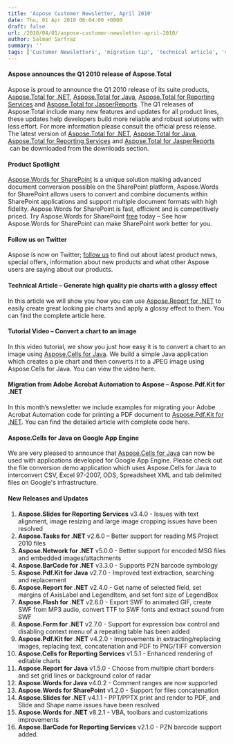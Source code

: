 ```yaml
---
title: 'Aspose Customer Newsletter, April 2010'
date: Thu, 01 Apr 2010 06:04:00 +0000
draft: false
url: /2010/04/01/aspose-customer-newsletter-april-2010/
author: Salman Sarfraz
summary: ''
tags: ['Customer Newsletters', 'migration tip', 'technical article', 'video tutorial']
---
```


<!-- #newsletter-body font { font-family: Arial, Helvetica, sans-serif; font-size: 13px; line-height: 1.6em; background-color:#FFFFFF; color: #646464; } #newsletter-body font strong { font-family: Arial, Helvetica, sans-serif; color: #646464; } #newsletter-body h4 { font-family: Helvetica, Arial, sans-serif; color: #0066cc; font-size: 24px; font-style: normal; font-weight: 100; text-transform: normal; letter-spacing: -1px; line-height: 1.2em; margin-bottom: 12px; margin-top: 28px; } #newsletter-body a, #newsletter-body a:link, #newsletter-body a:visited, #newsletter-body a:active, #newsletter-body a:focus { text-decoration:none; color: #009fcd; } #newsletter-body a:hover { text-decoration:underline; } #newsletter-body ol li{ font-family: Arial, Helvetica, sans-serif; line-height: 2.2em; border-bottom: #E0E0E0 1px solid; font-size: 13px; color:#646464; /\*margin-bottom: 10px;\*/ } #newsletter-body hr { height: 1px; clear: both; color: #E6E6E6; background-color: #E6E6E6; } #newsletter-body img.logo { margin-right: 20px; } -->

#### Aspose announces the Q1 2010 release of Aspose.Total

Aspose is proud to announce the Q1 2010 release of its suite products, [Aspose.Total for .NET][1], [Aspose.Total for Java][2], [Aspose.Total for Reporting Services][3] and [Aspose.Total for JasperReports][4]. The Q1 releases of Aspose.Total include many new features and updates for all product lines, these updates help developers build more reliable and robust solutions with less effort. For more information please consult the official press release. The latest version of [Aspose.Total for .NET][5], [Aspose.Total for Java][6], [Aspose.Total for Reporting Services][7] and [Aspose.Total for JasperReports][8]  can be downloaded from the downloads section.

#### Product Spotlight

[](http://www.aspose.com/community/files/73/sharepoint-components/aspose.words-for-sharepoint/default.aspx)[][9][Aspose.Words for SharePoint][10] is a unique solution making advanced document conversion possible on the SharePoint platform, Aspose.Words for SharePoint allows users to convert and combine documents within SharePoint applications and support multiple document formats with high fidelity. Aspose.Words for SharePoint is fast, efficient and is competitively priced. Try Aspose.Words for SharePoint [free][11] today – See how Aspose.Words for SharePoint can make SharePoint work better for you.

#### Follow us on Twitter

[](http://twitter.com/aspose)[][12]Aspose is now on Twitter; [follow us][13] to find out about latest product news, special offers, information about new products and what other Aspose users are saying about our products.

#### Technical Article – Generate high quality pie charts with a glossy effect

In this article we will show you how you can use [Aspose.Report for .NET][14] to easily create great looking pie charts and apply a glossy effect to them. You can find the complete article here.

#### Tutorial Video – Convert a chart to an image

In this video tutorial, we show you just how easy it is to convert a chart to an image using [Aspose.Cells for Java][15]. We build a simple Java application which creates a pie chart and then converts it to a JPEG image using Aspose.Cells for Java. You can view the video here.

#### Migration from Adobe Acrobat Automation to Aspose – Aspose.Pdf.Kit for .NET

In this month’s newsletter we include examples for migrating your Adobe Acrobat Automation code for printing a PDF document to [Aspose.Pdf.Kit for .NET][16]. You can find the detailed article with complete code here.

#### Aspose.Cells for Java on Google App Engine

We are very pleased to announce that [Aspose.Cells for Java][17] can now be used with applications developed for Google App Engine. Please check out the file conversion demo application which uses Aspose.Cells for Java to interconvert CSV, Excel 97-2007, ODS, Spreadsheet XML and tab delimited files on Google's infrastructure.

#### New Releases and Updates

1.  **Aspose.Slides for Reporting Services** v3.4.0 - Issues with text alignment, image resizing and large image cropping issues have been resolved
2.  **Aspose.Tasks for .NET** v2.6.0 – Better support for reading MS Project 2010 files
3.  **Aspose.Network for .NET** v5.0.0 - Better support for encoded MSG files and embedded images/attachments
4.  **Aspose.BarCode for .NET** v3.3.0 - Supports PZN barcode symbology
5.  **Aspose.Pdf.Kit for Java** v2.7.0 - Improved text extraction, searching and replacement
6.  **Aspose.Report for .NET** v2.4.0 - Get name of selected field, set margins of AxisLabel and LegendItem, and set font size of LegendBox
7.  **Aspose.Flash for .NET** v2.6.0 - Export SWF to animated GIF, create SWF from MP3 audio, convert TTF to SWF fonts and extract sound from SWF
8.  **Aspose.Form for .NET** v2.7.0 - Support for expression box control and disabling context menu of a repeating table has been added
9.  **Aspose.Pdf.Kit for .NET** v4.2.0 - Improvements in extracting/replacing images, replacing text, concatenation and PDF to PNG/TIFF conversion
10.  **Aspose.Cells for Reporting Services** v1.5.1 - Enhanced rendering of editable charts
11.  **Aspose.Report for Java** v1.5.0 - Choose from multiple chart borders and set grid lines or background color of radar
12.  **Aspose.Words for Java** v4.0.2 - Comment ranges are now supported
13.  **Aspose.Words for SharePoint** v1.2.0 - Support for files concatenation
14.  **Aspose.Slides for .NET** v4.1.1 - PPT/PPTX print and render to PDF, and Slide and Shape name issues have been resolved
15.  **Aspose.Words for .NET** v8.2.1 - VBA, toolbars and customizations improvements
16.  **Aspose.BarCode for Reporting Services** v2.1.0 - PZN barcode support added.




[1]: http://www.aspose.com/categories/.net-components/aspose.total-for-.net/default.aspx
[2]: http://www.aspose.com/categories/java-components/aspose.total-for-java/default.aspx
[3]: http://www.aspose.com/categories/ssrs-rendering-extensions/aspose.total-for-reporting-services/default.aspx
[4]: http://www.aspose.com/categories/jasperreports-exporters/aspose.total-for-jasperreports/default.aspx
[5]: http://www.aspose.com/community/files/51/.net-components/aspose.total-for-.net/default.aspx
[6]: https://docs.aspose.com/display/wordsjava/Home
[7]: http://www.aspose.com/community/files/52/ssrs-rendering-extensions/aspose.total-for-reporting-services/default.aspx
[8]: http://www.aspose.com/community/files/67/jasperreports-exporters/aspose-total-for-jasperreports/default.aspx
[9]: http://www.aspose.com/categories/.net-components/aspose.form-for-.net/default.aspx
[10]: http://www.aspose.com/categories/sharepoint-components/aspose.words-for-sharepoint/default.aspx
[11]: http://www.aspose.com/community/files/73/sharepoint-components/aspose.words-for-sharepoint/default.aspx
[12]: http://www.aspose.com/categories/.net-components/aspose.form-for-.net/default.aspx
[13]: http://twitter.com/aspose
[14]: http://www.aspose.com/categories/.net-components/aspose.report-for-.net/default.aspx
[15]: http://www.aspose.com/categories/java-components/aspose.cells-for-java/default.aspx
[16]: http://www.aspose.com/categories/.net-components/aspose.pdf.kit-for-.net/default.aspx
[17]: http://www.aspose.com/categories/java-components/aspose.cells-for-java/default.aspx



